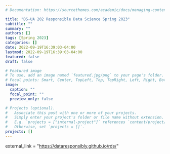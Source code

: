 ```yaml
---
# Documentation: https://sourcethemes.com/academic/docs/managing-content/

title: "DS-UA 202 Responsible Data Science Spring 2023"
subtitle: ""
summary: ""
authors: []
tags: [Spring 2023]
categories: []
date: 2022-09-19T16:39:03-04:00
lastmod: 2022-09-19T16:39:03-04:00
featured: false
draft: false

# Featured image
# To use, add an image named `featured.jpg/png` to your page's folder.
# Focal points: Smart, Center, TopLeft, Top, TopRight, Left, Right, BottomLeft, Bottom, BottomRight.
image:
  caption: ""
  focal_point: ""
  preview_only: false

# Projects (optional).
#   Associate this post with one or more of your projects.
#   Simply enter your project's folder or file name without extension.
#   E.g. `projects = ["internal-project"]` references `content/project/deep-learning/index.md`.
#   Otherwise, set `projects = []`.
projects: []
---
```


external_link = "https://dataresponsibly.github.io/rds/"
